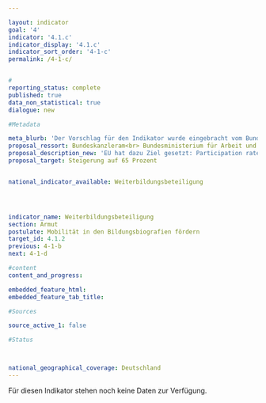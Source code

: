 ```yaml
---

layout: indicator        
goal: '4'        
indicator: '4.1.c'        
indicator_display: '4.1.c'        
indicator_sort_order: '4-1-c'        
permalink: /4-1-c/        


#
reporting_status: complete        
published: true        
data_non_statistical: true        
dialogue: new

#Metadata    

meta_blurb: 'Der Vorschlag für den Indikator wurde eingebracht vom Bundeskanzleramt.'
proposal_ressort: Bundeskanzleram<br> Bundesministerium für Arbeit und Soziales (BMAS)<br>Bundesministerium für Bildung und Forschung (BMBF)<br>Bundesministerium für Wirtschaft und Klimaschutz (BMWK)
proposal_description_new: 'EU hat dazu Ziel gesetzt: Participation rate in adult education. Zwei mögliche Datengrundlagen, allerdings beide noch in Prüfung: 1. Adult Education Survey - gute Datenqualität, aber nicht jedes Jahr veröffentlicht (57 %). Auf EU 2030 Ebene auch Bezug auf Labor Force Survey - Quoten niedriger (27 %). Herbst 2023 auf EU Ebene Diskussion zu Datenqualität.'
proposal_target: Steigerung auf 65 Prozent


national_indicator_available: Weiterbildungsbeteiligung     




indicator_name: Weiterbildungsbeteiligung        
section: Armut        
postulate: Mobilität in den Bildungsbiografien fördern      
target_id: 4.1.2        
previous: 4-1-b       
next: 4-1-d       

#content         
content_and_progress:        

embedded_feature_html:
embedded_feature_tab_title:        

#Sources        

source_active_1: false

#Status        



national_geographical_coverage: Deutschland               
---
```

Für diesen Indikator stehen noch keine Daten zur Verfügung.
